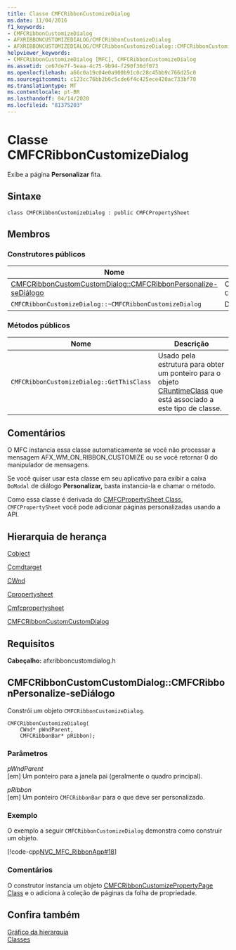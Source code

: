 ```yaml
---
title: Classe CMFCRibbonCustomizeDialog
ms.date: 11/04/2016
f1_keywords:
- CMFCRibbonCustomizeDialog
- AFXRIBBONCUSTOMIZEDIALOG/CMFCRibbonCustomizeDialog
- AFXRIBBONCUSTOMIZEDIALOG/CMFCRibbonCustomizeDialog::CMFCRibbonCustomizeDialog
helpviewer_keywords:
- CMFCRibbonCustomizeDialog [MFC], CMFCRibbonCustomizeDialog
ms.assetid: ce67de7f-5eaa-4c75-9b94-f290f36df073
ms.openlocfilehash: a66c0a19c04e0a900b91c0c28c45bb9c766d25c0
ms.sourcegitcommit: c123cc76bb2b6c5cde6f4c425ece420ac733bf70
ms.translationtype: MT
ms.contentlocale: pt-BR
ms.lasthandoff: 04/14/2020
ms.locfileid: "81375203"
---
```

# <a name="cmfcribboncustomizedialog-class"></a>Classe CMFCRibbonCustomizeDialog

Exibe a página **Personalizar** fita.

## <a name="syntax"></a>Sintaxe

```
class CMFCRibbonCustomizeDialog : public CMFCPropertySheet
```

## <a name="members"></a>Membros

### <a name="public-constructors"></a>Construtores públicos

|Nome|Descrição|
|----------|-----------------|
|[CMFCRibbonCustomCustomDialog::CMFCRibbonPersonalize-seDiálogo](#cmfcribboncustomizedialog)|Constrói um objeto `CMFCRibbonCustomizeDialog`.|
|`CMFCRibbonCustomizeDialog::~CMFCRibbonCustomizeDialog`|Destruidor.|

### <a name="public-methods"></a>Métodos públicos

|Nome|Descrição|
|----------|-----------------|
|`CMFCRibbonCustomizeDialog::GetThisClass`|Usado pela estrutura para obter um ponteiro para o objeto [CRuntimeClass](../../mfc/reference/cruntimeclass-structure.md) que está associado a este tipo de classe.|

## <a name="remarks"></a>Comentários

O MFC instancia essa classe automaticamente se você não processar a mensagem AFX_WM_ON_RIBBON_CUSTOMIZE ou se você retornar 0 do manipulador de mensagens.

Se você quiser usar esta classe em seu aplicativo para exibir a caixa `DoModal` de diálogo **Personalizar,** basta instancia-la e chamar o método.

Como essa classe é derivada do [CMFCPropertySheet Class,](../../mfc/reference/cmfcpropertysheet-class.md) `CMFCPropertySheet` você pode adicionar páginas personalizadas usando a API.

## <a name="inheritance-hierarchy"></a>Hierarquia de herança

[Cobject](../../mfc/reference/cobject-class.md)

[Ccmdtarget](../../mfc/reference/ccmdtarget-class.md)

[CWnd](../../mfc/reference/cwnd-class.md)

[Cpropertysheet](../../mfc/reference/cpropertysheet-class.md)

[Cmfcpropertysheet](../../mfc/reference/cmfcpropertysheet-class.md)

[CMFCRibbonCustomCustomDialog](../../mfc/reference/cmfcribboncustomizedialog-class.md)

## <a name="requirements"></a>Requisitos

**Cabeçalho:** afxribboncustomdialog.h

## <a name="cmfcribboncustomizedialogcmfcribboncustomizedialog"></a><a name="cmfcribboncustomizedialog"></a>CMFCRibbonCustomCustomDialog::CMFCRibbonPersonalize-seDiálogo

Constrói um objeto `CMFCRibbonCustomizeDialog`.

```
CMFCRibbonCustomizeDialog(
    CWnd* pWndParent,
    CMFCRibbonBar* pRibbon);
```

### <a name="parameters"></a>Parâmetros

*pWndParent*<br/>
[em] Um ponteiro para a janela pai (geralmente o quadro principal).

*pRibbon*<br/>
[em] Um ponteiro `CMFCRibbonBar` para o que deve ser personalizado.

### <a name="example"></a>Exemplo

O exemplo a seguir `CMFCRibbonCustomizeDialog` demonstra como construir um objeto.

[!code-cpp[NVC_MFC_RibbonApp#18](../../mfc/reference/codesnippet/cpp/cmfcribboncustomizedialog-class_1.cpp)]

### <a name="remarks"></a>Comentários

O construtor instancia um objeto [CMFCRibbonCustomizePropertyPage Class](../../mfc/reference/cmfcribboncustomizepropertypage-class.md) e o adiciona à coleção de páginas da folha de propriedade.

## <a name="see-also"></a>Confira também

[Gráfico da hierarquia](../../mfc/hierarchy-chart.md)<br/>
[Classes](../../mfc/reference/mfc-classes.md)
